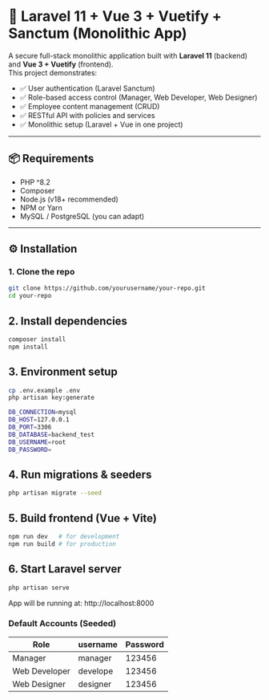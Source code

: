 # 🚀 Laravel 11 + Vue 3 + Vuetify + Sanctum (Monolithic App)

A secure full-stack monolithic application built with **Laravel 11** (backend) and **Vue 3 + Vuetify** (frontend).  
This project demonstrates:

- ✅ User authentication (Laravel Sanctum)
- ✅ Role-based access control (Manager, Web Developer, Web Designer)
- ✅ Employee content management (CRUD)
- ✅ RESTful API with policies and services
- ✅ Monolithic setup (Laravel + Vue in one project)

---

## 📦 Requirements

- PHP ^8.2
- Composer
- Node.js (v18+ recommended)
- NPM or Yarn
- MySQL / PostgreSQL (you can adapt)

---

## ⚙️ Installation

### 1. Clone the repo
```bash
git clone https://github.com/yourusername/your-repo.git
cd your-repo
```
## 2. Install dependencies
```bash
composer install
npm install
```

## 3. Environment setup
```bash
cp .env.example .env
php artisan key:generate

```
```bash
DB_CONNECTION=mysql
DB_HOST=127.0.0.1
DB_PORT=3306
DB_DATABASE=backend_test
DB_USERNAME=root
DB_PASSWORD=
```


## 4. Run migrations & seeders
```bash
php artisan migrate --seed

```

## 5. Build frontend (Vue + Vite)
```bash
npm run dev   # for development
npm run build # for production
```

## 6. Start Laravel server
```bash
php artisan serve
```

App will be running at: http://localhost:8000


### Default Accounts (Seeded)

| Role          | username                                           | Password |
| ------------- | ----------------------------------------------- | -------- |
| Manager       | manager                                         | 123456  |
| Web Developer | develope                                        | 123456 |
| Web Designer  | designer                                        | 123456 |



